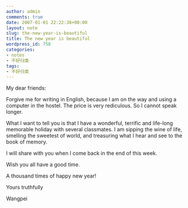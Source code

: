 ```yaml
---
author: admin
comments: true
date: 2007-01-01 22:22:38+00:00
layout: note
slug: the-new-year-is-beautiful
title: The new year is beautiful
wordpress_id: 758
categories:
- notes
- 不好归类
tags:
- 不好归类
---
```


My dear friends:

Forgive me for writing in English, because I am on the way and using a computer in the hostel. The price is very rediculous. So I cannot speak longer.

What I want to tell you is that I have a wonderful, terrific and life-long memorable holiday with several classmates. I am sipping the wine of life, smelling the sweetest of world, and treasuring what I hear and see to the book of memory.

I will share with you when I come back in the end of this week.

Wish you all have a good time.

A thousand times of happy new year!

Yours truthfully

Wangpei
